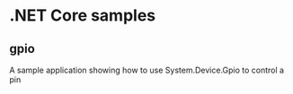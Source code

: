 # .NET Core samples

## gpio

A sample application showing how to use System.Device.Gpio to control a pin
